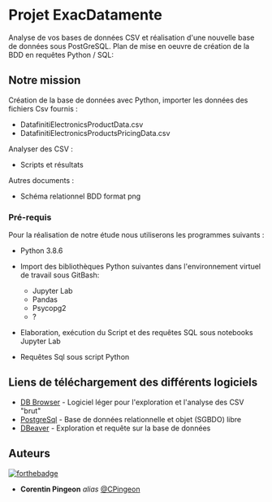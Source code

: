 # Projet ExacDatamente

Analyse de vos bases de données CSV et réalisation d'une nouvelle base de données sous PostGreSQL.
Plan de mise en oeuvre de création de la BDD en requêtes Python / SQL:

## Notre mission

Création de la base de données avec Python, importer les données des fichiers Csv fournis :
   - DatafinitiElectronicsProductData.csv
   - DatafinitiElectronicsProductsPricingData.csv

Analyser des CSV :
   - Scripts et résultats

Autres documents :
   - Schéma relationnel BDD format png
   
    
### Pré-requis

Pour la réalisation de notre étude nous utiliserons les programmes suivants :

   - Python 3.8.6
   - Import des bibliothèques Python suivantes dans l'environnement virtuel de travail sous GitBash:    
        - Jupyter Lab
        - Pandas
        - Psycopg2
        - ?
        
   - Elaboration, exécution du Script et des requêtes SQL sous notebooks Jupyter Lab
   - Requêtes Sql sous script Python

## Liens de téléchargement des différents logiciels

* [DB Browser](https://sqlitebrowser.org/) - Logiciel léger pour l'exploration et l'analyse des CSV "brut"
* [PostgreSql](https://www.postgresql.org/download/) - Base de données relationnelle et objet (SGBDO) libre
* [DBeaver](https://dbeaver.io/) - Exploration et requête sur la base de données 


## Auteurs
[![forthebadge](http://forthebadge.com/images/badges/built-with-love.svg)](http://forthebadge.com)

* **Corentin Pingeon** _alias_ [@CPingeon](https://github.com/CPingeon)